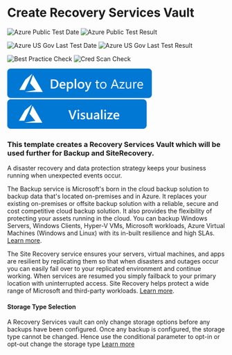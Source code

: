 # Create Recovery Services Vault

![Azure Public Test Date](https://azurequickstartsservice.blob.core.windows.net/badges/101-recovery-services-vault-create/PublicLastTestDate.svg)
![Azure Public Test Result](https://azurequickstartsservice.blob.core.windows.net/badges/101-recovery-services-vault-create/PublicDeployment.svg)

![Azure US Gov Last Test Date](https://azurequickstartsservice.blob.core.windows.net/badges/101-recovery-services-vault-create/FairfaxLastTestDate.svg)
![Azure US Gov Last Test Result](https://azurequickstartsservice.blob.core.windows.net/badges/101-recovery-services-vault-create/FairfaxDeployment.svg)

![Best Practice Check](https://azurequickstartsservice.blob.core.windows.net/badges/101-recovery-services-vault-create/BestPracticeResult.svg)
![Cred Scan Check](https://azurequickstartsservice.blob.core.windows.net/badges/101-recovery-services-vault-create/CredScanResult.svg)

[![Deploy To Azure](https://raw.githubusercontent.com/Azure/azure-quickstart-templates/master/1-CONTRIBUTION-GUIDE/images/deploytoazure.svg?sanitize=true)]("https://portal.azure.com/#create/Microsoft.Template/uri/https%3A%2F%2Fraw.githubusercontent.com%2FAzure%2Fazure-quickstart-templates%2Fmaster%2F101-recovery-services-vault-create%2Fazuredeploy.json")  [![Visualize](https://raw.githubusercontent.com/Azure/azure-quickstart-templates/master/1-CONTRIBUTION-GUIDE/images/visualizebutton.svg?sanitize=true)]("http://armviz.io/#/?load=https%3A%2F%2Fraw.githubusercontent.com%2FAzure%2Fazure-quickstart-templates%2Fmaster%2F101-recovery-services-vault-create%2Fazuredeploy.json")
    


    


### This template creates a Recovery Services Vault which will be used further for Backup and SiteRecovery.

A disaster recovery and data protection strategy keeps your business running when unexpected events occur.

The Backup service is Microsoft's born in the cloud backup solution to backup data that's located on-premises and in Azure. It replaces your existing on-premises or offsite backup solution with a reliable, secure and cost competitive cloud backup solution. It also provides the flexibility of protecting your assets running in the cloud. You can backup Windows Servers, Windows Clients, Hyper-V VMs, Microsoft workloads, Azure Virtual Machines (Windows and Linux) with its in-built resilience and high SLAs. [Learn more](http://aka.ms/backup-learn-more/).

The Site Recovery service ensures your servers, virtual machines, and apps are resilient by replicating them so that when disasters and outages occur you can easily fail over to your replicated environment and continue working. When services are resumed you simply failback to your primary location with uninterrupted access. Site Recovery helps protect a wide range of Microsoft and third-party workloads. [Learn more](http://aka.ms/asr-learn-more/).

#### Storage Type Selection
A Recovery Services vault can only change storage options before any backups have been configured. Once any backup is configured, the storage type cannot be changed. Hence use the conditional parameter to opt-in or opt-out change the storage type [Learn more](https://docs.microsoft.com/en-us/azure/backup/backup-azure-backup-faq#can-i-change-from-grs-to-lrs-after-a-backup)

